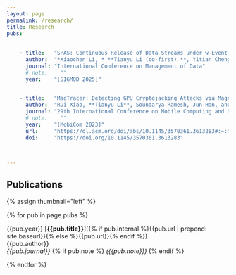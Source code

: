 ```yaml
---
layout: page
permalink: /research/
title: Research
pubs:
    
    
    - title:   "SPAS: Continuous Release of Data Streams under w-Event Differential Privacy"
      author:  "*Xiaochen Li, * **Tianyu Li (co-first) **, Yitian Cheng, Chen Gong, Kui Ren, Zhan Qin, Tianhao Wang"
      journal: "International Conference on Management of Data"
      # note:    ""
      year:    "[SIGMOD 2025]"

    
    - title:   "MagTracer: Detecting GPU Cryptojacking Attacks via Magnetic Leakage Signals"
      author:  "Rui Xiao, **Tianyu Li**, Soundarya Ramesh, Jun Han, and Jinsong Han"
      journal: "29th International Conference on Mobile Computing and Networking"
      # note:    ""
      year:    "[MobiCom 2023]"
      url:     "https://dl.acm.org/doi/abs/10.1145/3570361.3613283#:~:text=MagTracer%20utilizes%20a%20small%20magnetic,the%20victim%20about%20potential%20cryptojacking."
      doi:     "https://doi.org/10.1145/3570361.3613283"



---
```


## Publications

{% assign thumbnail="left" %}

{% for pub in page.pubs %}

{{pub.year}} [**{{pub.title}}**]({% if pub.internal %}{{pub.url | prepend: site.baseurl}}{% else %}{{pub.url}}{% endif %})<br />
{{pub.author}}<br />
*{{pub.journal}}*
{% if pub.note %} *({{pub.note}})* {% endif %} 

{% endfor %}
